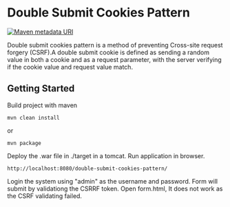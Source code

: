 # Double Submit Cookies Pattern

[![Maven metadata URI](https://img.shields.io/maven-metadata/v/http/central.maven.org/maven2/com/google/code/gson/gson/maven-metadata.xml.svg?style=flat-square)](https://maven.apache.org/)

Double submit cookies pattern is a method of preventing Cross-site request forgery (CSRF).A double submit cookie is defined as sending a random value in both a cookie and as a request parameter, with the server verifying if the cookie value and request value match.

## Getting Started

Build project with maven
```
mvn clean install
```
or
```
mvn package
```
Deploy the .war file in ./target in a tomcat.
Run application in browser.
```
http://localhost:8080/double-submit-cookies-pattern/
```
Login the system using "admin" as the username and password. Form will submit by validationg the CSRRF token. Open form.html, It does not work as the CSRF validating failed.

